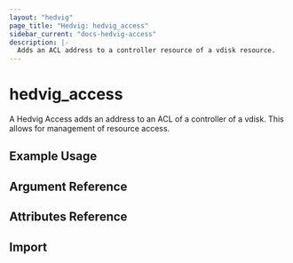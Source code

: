 ```yaml
---
layout: "hedvig"
page_title: "Hedvig: hedvig_access"
sidebar_current: "docs-hedvig-access"
description: |-
  Adds an ACL address to a controller resource of a vdisk resource.
---
```


# hedvig\_access

A Hedvig Access adds an address to an ACL of a controller of a vdisk. This allows for management of resource access.

## Example Usage

## Argument Reference

## Attributes Reference

## Import
